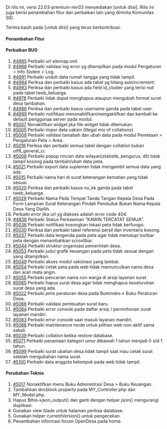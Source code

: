 Di rilis ini, versi 22.03-premium-rev03 menyediakan [untuk diisi]. Rilis ini juga berisi penambahan fitur dan perbaikan lain yang diminta Komunitas SID.

Terima kasih pada [untuk diisi] yang terus berkontribusi.

#### Penambahan Fitur

#### Perbaikan BUG

1. [#4985](https://github.com/OpenSID/OpenSID/issues/4985) Perbaiki url sitemap.xml.
2. [#4988](https://github.com/OpenSID/OpenSID/issues/4988) Perbaiki validasi log error yg ditampilkan pada modul Pengaturan > Info Sistem > Log.
3. [#4991](https://github.com/OpenSID/OpenSID/issues/4991) Perbaiki unduh data rumah tangga yang tidak tampil.
4. [#4984](https://github.com/OpenSID/OpenSID/issues/4984) Periksa dan perbaiki kasus ada tabel yg hilang autoincrement.
5. [#4993](https://github.com/OpenSID/OpenSID/issues/4993) Periksa dan perbaiki kasus ada field id_cluster yang terisi null pada tabel tweb_keluarga.
6. [#4978](https://github.com/OpenSID/OpenSID/issues/4978) Perbaiki tidak dapat menghapus ataupun mengubah format surat desa tambahan.
7. [#4986](https://github.com/OpenSID/OpenSID/issues/4986) Periksa dan perbaiki kasus username ganda pada tabel user.
8. [#4999](https://github.com/OpenSID/OpenSID/issues/4999) Perbaiki notifikasi menonaktifkan/mengaktifkan dan kembali ke default penggunaa server pada modul.
9. [#5007](https://github.com/OpenSID/OpenSID/issues/5007) Nonaktifkan widget jika file widget tidak ditemukan.
10. [#5005](https://github.com/OpenSID/OpenSID/issues/5005) Perbaiki impor data vaksin (Illegal mix of collations).
11. [#5009](https://github.com/OpenSID/OpenSID/issues/5009) Perbaiki validasi tamabah dan ubah data pada modul Pemetaan > Pengaturan Peta > Area.
12. [#5018](https://github.com/OpenSID/OpenSID/issues/5018) Periksa dan perbaiki semua tabel dengan collation bukan utf8_general_ci.
13. [#5008](https://github.com/OpenSID/OpenSID/issues/5008) Perbaiki popup rincian data wilayan(statistik, pengurus, dll) tidak tampil kosong pada tambah/ubah data peta.
14. [#5021](https://github.com/OpenSID/OpenSID/issues/5021) Perbaiki export data suplemen tidak mengambil semua data yang ada.
15. [#5015](https://github.com/OpenSID/OpenSID/issues/5015) Perbaiki nama hari di surat keterangan kematian yang tidak sesuai.
16. [#5020](https://github.com/OpenSID/OpenSID/issues/5020) Periksa dan perbaiki kasus no_kk ganda pada tabel tweb_keluarga.
17. [#5029](https://github.com/OpenSID/OpenSID/issues/5029) Perbaiki Nama Pada Tempat Tanda Tangan Kepala Desa Pada Form Lampiran Surat Keterangan Pindah Penduduk Bukan Nama Kepala Desa Yang Dipilih.
18. Perbaiki error jika url yg diakses adalah error code 404.
19. [#4836](https://github.com/OpenSID/OpenSID/issues/4836) Perbaiki Status Perkawinan "KAWIN TERCATAT SEMUA".
20. [#5036](https://github.com/OpenSID/OpenSID/issues/5036) Perbaiki notifikasi kosongkan lokasi peta tidak berfungsi.
21. [#5030](https://github.com/OpenSID/OpenSID/issues/5030) Periksa dan perbaiki tabel referensi persil dan inventaris kosong.
22. [#5037](https://github.com/OpenSID/OpenSID/issues/5037) Perbaiki data lengenda pada peta agar tidak menutupi toolbar peta dengan menambahkan scroollbar.
23. [#5044](https://github.com/OpenSID/OpenSID/issues/5044) Perbaiki struktur organisasi pemerintah desa.
24. [#5053](https://github.com/OpenSID/OpenSID/issues/5053) Perbaiki judul grafik keuangan pada peta tidak sesuai dengan yang ditampilkan.
25. [#5049](https://github.com/OpenSID/OpenSID/issues/5049) Perbaiki akses modul vaksinasi yang lambat.
26. [#5054](https://github.com/OpenSID/OpenSID/issues/5054) Perbaiki cetak peta pada web tidak memunculkan nama desa dan arah mata angin.
27. [#5055](https://github.com/OpenSID/OpenSID/issues/5055) Perbaiki pencarian nama non warga di arsip layanan surat.
28. [#5065](https://github.com/OpenSID/OpenSID/issues/5065) Perbaiki hapus surat desa agar tidak menghapus keseluruhan surat desa yang ada.
29. [#5022](https://github.com/OpenSID/OpenSID/issues/5022) Perbaiki jenis peraturan desa pada Bumindes-> Buku Peraturan Desa.
30. [#5066](https://github.com/OpenSID/OpenSID/issues/5066) Perbaiki validasi pembuatan surat baru.
31. [#5084](https://github.com/OpenSID/OpenSID/issues/5084) Perbaiki error console pada daftar arsip / permohonan surat layanan mandiri.
32. [#5083](https://github.com/OpenSID/OpenSID/issues/5083) Perbaiki error console saat masuk layanan mandiri.
33. [#5086](https://github.com/OpenSID/OpenSID/issues/5086) Perbaiki maintenance mode untuk pilihan web non-aktif sama sekali.
34. [#5039](https://github.com/OpenSID/OpenSID/issues/5039) Perbaiki collation ketika restore database.
35. [#5071](https://github.com/OpenSID/OpenSID/issues/5071) Perbaiki penamaan kategori umur dibawah 1 tahun menjadi 0 s/d 1 tahun.
36. [#5099](https://github.com/OpenSID/OpenSID/issues/5099) Perbaiki surat ubahan desa tidak tampil saat mau cetak surat setelah mengubahan nama surat.
37. [#5100](https://github.com/OpenSID/OpenSID/issues/5100) Perbaiki data anggota kelompok pada web tidak tampil.


#### Perubahan Teknis

1. [#5017](https://github.com/OpenSID/OpenSID/issues/5017) Nonaktifkan menu Buku Administrasi Desa > Buku Keuangan.
2. Tambahkan docblock property pada MY_Controller.php dan MY_Model.php.
3. Hapus $this->json_output() dan ganti dengan helper json() mengurangi duplikasi.
4. Gunakan view blade untuk halaman periksa database.
5. Gunakan helper currentVersion() untuk pengecekan.
6. Penambahan informasi forum OpenDesa pada home.
